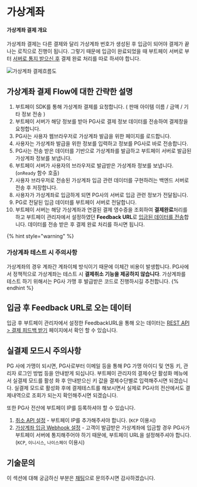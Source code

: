 # 가상계좌

#### 가상계좌 결제 개요

가상계좌 결제는 다른 결제와 달리 가상계좌 번호가 생성된 후 입금이 되어야 결제가 끝나는 로직으로 진행이 됩니다.  그렇기 때문에 입금이 완료되었을 때 부트페이 서버로 부터 [서버로 통지 받으신 후](../webhook/server.md) 결제 완료 처리를 따로 하셔야 합니다.

![가상계좌 결제흐름도](../.gitbook/assets/가상계좌.png)

## **가상계좌 결제 Flow에 대한 간략한 설명**

1. 부트페이 SDK를 통해 가상계좌 결제를 요청합니다. ( 판매 아이템 이름 / 금액 / 기타 정보 전송 )
2. 부트페이 서버가 해당 정보를 받아 PG사로 결제 정보 데이터를 전송하여 결제창을 요청합니다.
3. PG사는 사용자 웹브라우저로 가상계좌 발급을 위한 페이지를 로드합니다.
4. 사용자는 가상계좌 발급을 위한 정보를 입력하고 정보를 PG사로 바로 전송합니다.
5. PG사는 전송 받은 데이터를 기반으로 가상계좌를 발급하고 부트페이 서버로 발급된 가상계좌 정보를 보냅니다.
6. 부트페이 서버가 사용자의 브라우저로 발급받은 가상계좌 정보를 보냅니다. (`onReady` 함수 호출)
7. 사용자 브라우저로 전송된 가상계좌 입금 관련 데이터를 구현하려는 백엔드 서버로 전송 후 저장합니다.
8. 사용자가 가상계좌로 입금하게 되면 PG사의 서버로 입금 관련 정보가 전달됩니다.
9. PG로 전달된 입금 데이터를 부트페이 서버로 전달합니다.
10. 부트페이 서버는 해당 가상계좌과 연결된 결제 영수증을 조회하여 **결제완료**처리를 하고 부트페이 관리자에서 설정하였던 **Feedback URL**로 [입금된 데이터를 전송](../webhook/server.md)합니다. 데이터를 전송 받은 후 결제 완료 처리를 하시면 됩니다.

{% hint style="warning" %}
### 가상계좌 테스트 시 주의사항

가상계좌의 경우 계좌간 계좌이체 방식이기 때문에 이체간 비용이 발생합니다. PG사에서 정책적으로 가상계좌는 테스트 시 **결제취소 기능을 제공하지 않습니다**. 가상계좌를 테스트 하기 위해서는 PG사 가맹 후 발급받은 코드로 진행하시길 추천합니다.
{% endhint %}

## **입금 후 Feedback URL로 오는 데이터**

입금 후 부트페이 관리자에서 설정한 FeedbackURL을 통해 오는 데이터는 [REST API > 결제 피드백 받기](https://docs.bootpay.co.kr/rest/feedback) 페이지에서 확인 할 수 있습니다.

## 실결제 모드시 주의사항

PG 사에 가맹이 되시면, PG사로부터 이메일 등을 통해 PG 가맹 아이디 및 연동 키, 관리자 로그인 방법 등을 안내받게 되십니다. 부트페이 관리자의 결제수단 활성화 메뉴에서 실결제 모드를 활성 화 후 안내받으신 키 값을 결제수단별로 입력해주시면 되겠습니다. 실결제 모드로 활성화 후에 결제테스트를 해보시면서 실제로 PG사의 전산에서도 결제내역으로 조회가 되는지 확인해주시면 되겠습니다.

또한 PG사 전산에 부트페이 IP를 등록하셔야 할 수 있습니다.

1. [취소 API 설정](../server/cancel.md#pg-ip) - 부트페이 IP를 추가해주셔야 합니다. (`KCP` 이용시)
2. [가상계좌 입금 Webhook 설정](../webhook/server.md#pg) - 고객이 발급받은 가상계좌에 입금할 경우 PG사가 부트페이 서버에 통지해주어야 하기 때문에, 부트페이 URL을 설정해주셔야 합니다. (`KCP`, `이니시스`, `나이스페이` 이용시)

## 기술문의&#x20;

이 섹션에 대해 궁금하신 부분은 [채팅](https://bootpay.channel.io)으로 문의주시면 감사하겠습니다.&#x20;
